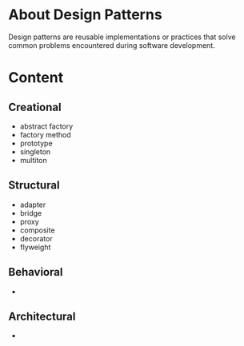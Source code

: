 # About Design Patterns

Design patterns are reusable implementations or practices that solve common problems encountered during software development. 

# Content

## Creational
* abstract factory
* factory method
* prototype
* singleton
* multiton

## Structural
* adapter
* bridge
* proxy
* composite
* decorator
* flyweight

## Behavioral
* <examples coming>

## Architectural
* <examples coming>
